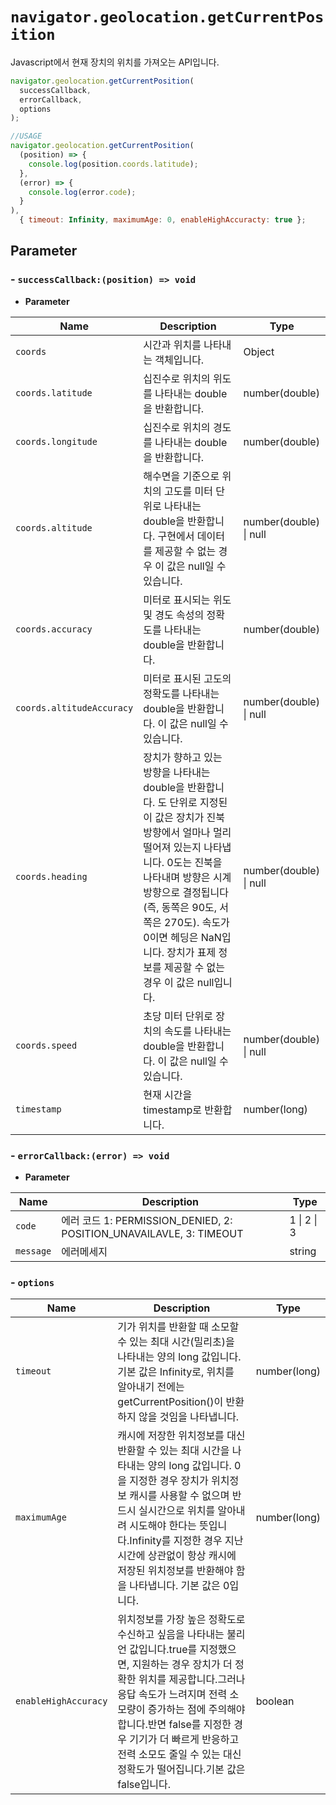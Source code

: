 # `navigator.geolocation.getCurrentPosition`

Javascript에서 현재 장치의 위치를 가져오는 API입니다.

```js
navigator.geolocation.getCurrentPosition(
  successCallback,
  errorCallback,
  options
);

//USAGE
navigator.geolocation.getCurrentPosition(
  (position) => {
    console.log(position.coords.latitude);
  },
  (error) => {
    console.log(error.code);
  }
),
  { timeout: Infinity, maximumAge: 0, enableHighAccuracty: true };
```

## Parameter

### - `successCallback:(position) => void`

- **Parameter**

| Name                      | Description                                                                                                                                                                                                                                                                                                                 | Type                   |
| ------------------------- | --------------------------------------------------------------------------------------------------------------------------------------------------------------------------------------------------------------------------------------------------------------------------------------------------------------------------- | ---------------------- |
| `coords`                  | 시간과 위치를 나타내는 객체입니다.                                                                                                                                                                                                                                                                                          | Object                 |
| `coords.latitude`         | 십진수로 위치의 위도를 나타내는 double을 반환합니다.                                                                                                                                                                                                                                                                        | number(double)         |
| `coords.longitude`        | 십진수로 위치의 경도를 나타내는 double을 반환합니다.                                                                                                                                                                                                                                                                        | number(double)         |
| `coords.altitude`         | 해수면을 기준으로 위치의 고도를 미터 단위로 나타내는 double을 반환합니다. 구현에서 데이터를 제공할 수 없는 경우 이 값은 null일 수 있습니다.                                                                                                                                                                                 | number(double) \| null |
| `coords.accuracy`         | 미터로 표시되는 위도 및 경도 속성의 정확도를 나타내는 double을 반환합니다.                                                                                                                                                                                                                                                  | number(double)         |
| `coords.altitudeAccuracy` | 미터로 표시된 고도의 정확도를 나타내는 double을 반환합니다. 이 값은 null일 수 있습니다.                                                                                                                                                                                                                                     | number(double) \| null |
| `coords.heading`          | 장치가 향하고 있는 방향을 나타내는 double을 반환합니다. 도 단위로 지정된 이 값은 장치가 진북 방향에서 얼마나 멀리 떨어져 있는지 나타냅니다. 0도는 진북을 나타내며 방향은 시계 방향으로 결정됩니다(즉, 동쪽은 90도, 서쪽은 270도). 속도가 0이면 헤딩은 NaN입니다. 장치가 표제 정보를 제공할 수 없는 경우 이 값은 null입니다. | number(double) \| null |
| `coords.speed`            | 초당 미터 단위로 장치의 속도를 나타내는 double을 반환합니다. 이 값은 null일 수 있습니다.                                                                                                                                                                                                                                    | number(double) \| null |
| `timestamp`               | 현재 시간을 timestamp로 반환합니다.                                                                                                                                                                                                                                                                                         | number(long)           |

### - `errorCallback:(error) => void`

- **Parameter**

| Name      | Description                                                         | Type        |
| --------- | ------------------------------------------------------------------- | ----------- |
| `code`    | 에러 코드 1: PERMISSION_DENIED, 2: POSITION_UNAVAILAVLE, 3: TIMEOUT | 1 \| 2 \| 3 |
| `message` | 에러메세지                                                          | string      |

### - `options`

| Name                 | Description                                                                                                                                                                                                                                                                                                                                    | Type         |
| -------------------- | ---------------------------------------------------------------------------------------------------------------------------------------------------------------------------------------------------------------------------------------------------------------------------------------------------------------------------------------------- | ------------ |
| `timeout`            | 기가 위치를 반환할 때 소모할 수 있는 최대 시간(밀리초)을 나타내는 양의 long 값입니다. 기본 값은 Infinity로, 위치를 알아내기 전에는 getCurrentPosition()이 반환하지 않을 것임을 나타냅니다.                                                                                                                                                     | number(long) |
| `maximumAge`         | 캐시에 저장한 위치정보를 대신 반환할 수 있는 최대 시간을 나타내는 양의 long 값입니다. 0을 지정한 경우 장치가 위치정보 캐시를 사용할 수 없으며 반드시 실시간으로 위치를 알아내려 시도해야 한다는 뜻입니다.Infinity를 지정한 경우 지난 시간에 상관없이 항상 캐시에 저장된 위치정보를 반환해야 함을 나타냅니다. 기본 값은 0입니다.                | number(long) |
| `enableHighAccuracy` | 위치정보를 가장 높은 정확도로 수신하고 싶음을 나타내는 불리언 값입니다.true를 지정했으면, 지원하는 경우 장치가 더 정확한 위치를 제공합니다.그러나 응답 속도가 느려지며 전력 소모량이 증가하는 점에 주의해야 합니다.반면 false를 지정한 경우 기기가 더 빠르게 반응하고 전력 소모도 줄일 수 있는 대신 정확도가 떨어집니다.기본 값은 false입니다. | boolean      |
